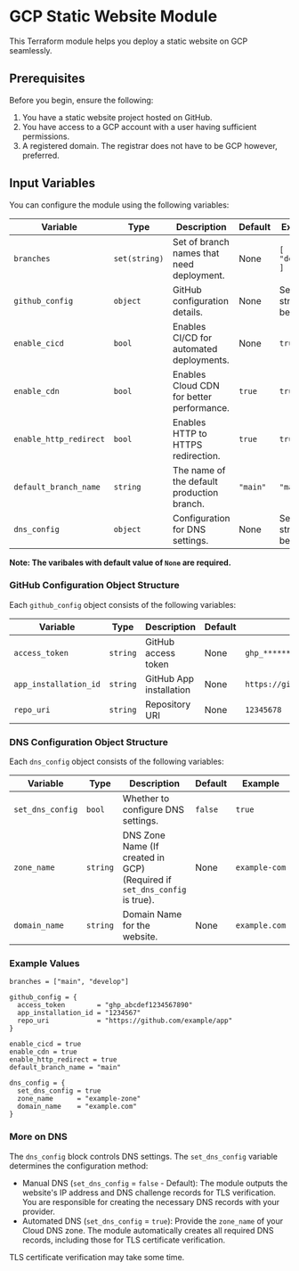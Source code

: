 # GCP Static Website Module

This Terraform module helps you deploy a static website on GCP seamlessly.

## Prerequisites

Before you begin, ensure the following:

1. You have a static website project hosted on GitHub.
2. You have access to a GCP account with a user having sufficient permissions.
3. A registered domain. The registrar does not have to be GCP however, preferred.


## Input Variables

You can configure the module using the following variables:

| Variable               | Type            | Description                                                                                      | Default       | Example                                      |
|------------------------|----------------|------------------------------------------------------------------------------------------------|---------------|----------------------------------------------|
| `branches`            | `set(string)`   | Set of branch names that need deployment.                                                     | None       | `[ "main", "develop" ]`                   |
| `github_config`       | `object`        | GitHub configuration details.                                                                 | None       | See structure below.                           |
| `enable_cicd`         | `bool`          | Enables CI/CD for automated deployments.                                                      | None       | `true`                                       |
| `enable_cdn`         | `bool`          | Enables Cloud CDN for better performance.                                                     | `true`       | `true`                                       |
| `enable_http_redirect`| `bool`          | Enables HTTP to HTTPS redirection.                                                            | `true`       | `true`                                       |
| `default_branch_name` | `string`        | The name of the default production branch.                                                   | `"main"`       | `"main"`                                    |
| `dns_config`         | `object`        | Configuration for DNS settings.                                                              | None       | See structure below.                           |



**Note: The varibales with default value of `None` are required.**

### GitHub Configuration Object Structure

Each `github_config` object consists of the following variables:

| Variable               | Type            | Description                                                                                      | Default       | Example                                      |
|------------------------|----------------|------------------------------------------------------------------------------------------------|---------------|----------------------------------------------|
| `access_token`            | `string`   | GitHub access token                                                     | None       | `ghp_************************************`                   |
| `app_installation_id`       | `string`        | GitHub App installation                                                                 | None       | `https://github.com/my_repo.git`                           |
| `repo_uri`         | `string`          | Repository URI                                                       | None       | `12345678`                                       |


### DNS Configuration Object Structure

Each `dns_config` object consists of the following variables:

| Variable               | Type            | Description                                                                                      | Default       | Example                                      |
|------------------------|----------------|------------------------------------------------------------------------------------------------|---------------|----------------------------------------------|
| `set_dns_config`            | `bool`   |  Whether to configure DNS settings.                                                     | `false`       | `true`                   |
| `zone_name`       | `string`        |  DNS Zone Name (If created in GCP) (Required if `set_dns_config` is true).                                                                 | None       | `example-com`                           |
| `domain_name`         | `string`          | Domain Name for the website.                                                       | None       | `example.com`                                       |

### Example Values

```hcl
branches = ["main", "develop"]

github_config = {
  access_token        = "ghp_abcdef1234567890"
  app_installation_id = "1234567"
  repo_uri            = "https://github.com/example/app"
}

enable_cicd = true
enable_cdn = true
enable_http_redirect = true
default_branch_name = "main"

dns_config = {
  set_dns_config = true
  zone_name      = "example-zone"
  domain_name    = "example.com"
}
```

### More on DNS

The `dns_config` block controls DNS settings.  The `set_dns_config` variable determines the configuration method:

- Manual DNS (`set_dns_config` = `false` - Default): The module outputs the website's IP address and DNS challenge records for TLS verification. You are responsible for creating the necessary DNS records with your provider.
- Automated DNS (`set_dns_config` = `true`): Provide the `zone_name` of your Cloud DNS zone. The module automatically creates all required DNS records, including those for TLS certificate verification.

TLS certificate verification may take some time.

